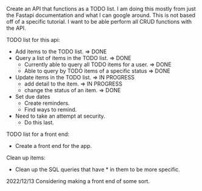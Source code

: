 Create an API that functions as a TODO list.
I am doing this mostly from just the Fastapi documentation and what I can google around.
This is not based off of a specific tutorial.
I want to be able perform all CRUD functions with the API.

TODO list for this api:
- Add items to the TODO list.                             => DONE
- Query a list of  items in the TODO list.                => DONE
    - Currently able to query all TODO items for a user.  => DONE
    - Able to query by TODO items of a specific status    => DONE
- Update items in the TODO list.                          => IN PROGRESS
    - add detail to the item.                             => IN PROGRESS
    - change the status of an item.                       => DONE
- Set due dates
    - Create reminders.
    - Find ways to remind.
- Need to take an attempt at security.
    - Do this last.

TODO list for a front end:
- Create a front end for the app. 

Clean up items:
- Clean up the SQL queries that have * in them to be more specific.

2022/12/13 
Considering making a front end of some sort. 

